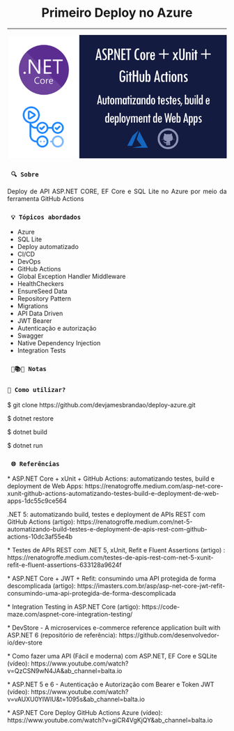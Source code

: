 <h1 align="center"><strong>Primeiro Deploy no Azure</strong></h1>

<hr/>

<p align="center">
    <img src="/src/img/capa.png" alt="Descrição do Deploy" title="Descrição do Deploy">
</p> 

### ` 🔍 Sobre`

<p align="justify">Deploy de API ASP.NET CORE, EF Core e SQL Lite no Azure por meio da ferramenta GitHub Actions</p>

### ` 💡 Tópicos abordados`
* Azure
* SQL Lite
* Deploy automatizado
* CI/CD
* DevOps
* GitHub Actions
* Global Exception Handler Middleware
* HealthCheckers
* EnsureSeed Data
* Repository Pattern
* Migrations
* API Data Driven
* JWT Bearer
* Autenticação e autorização
* Swagger
* Native Dependency Injection
* Integration Tests

### ` 📖📚📜 Notas`

### `🔎 Como utilizar?`

<p>$ git clone https://github.com/devjamesbrandao/deploy-azure.git</p>

<p>$ dotnet restore</p>

<p>$ dotnet build</p>

<p>$ dotnet run</p>

### ` 🌐 Referências`

<p>* ASP.NET Core + xUnit + GitHub Actions: automatizando testes, build e deployment de Web Apps: https://renatogroffe.medium.com/asp-net-core-xunit-github-actions-automatizando-testes-build-e-deployment-de-web-apps-1dc55c9ce564</p>

<p>.NET 5: automatizando build, testes e deployment de APIs REST com GitHub Actions (artigo): https://renatogroffe.medium.com/net-5-automatizando-build-testes-e-deployment-de-apis-rest-com-github-actions-10dc3af55e4b</p>

<p>* Testes de APIs REST com .NET 5, xUnit, Refit e Fluent Assertions (artigo) : https://renatogroffe.medium.com/testes-de-apis-rest-com-net-5-xunit-refit-e-fluent-assertions-633128a9624f</p>

<p>* ASP.NET Core + JWT + Refit: consumindo uma API protegida de forma descomplicada (artigo): https://imasters.com.br/asp/asp-net-core-jwt-refit-consumindo-uma-api-protegida-de-forma-descomplicada</p>

<p>* Integration Testing in ASP.NET Core (artigo): https://code-maze.com/aspnet-core-integration-testing/</p>

<p>* DevStore - A microservices e-commerce reference application built with ASP.NET 6 (repositório de referência): https://github.com/desenvolvedor-io/dev-store</p>

<p>* Como fazer uma API (Fácil e moderna) com ASP.NET, EF Core e SQLite (vídeo): https://www.youtube.com/watch?v=QzCSN9wN4JA&ab_channel=balta.io</p>

<p>* ASP.NET 5 e 6 - Autenticação e Autorização com Bearer e Token JWT (vídeo): https://www.youtube.com/watch?v=vAUXU0YIWlU&t=1095s&ab_channel=balta.io</p>

<p>* ASP.NET Core Deploy GitHub Actions Azure (vídeo): https://www.youtube.com/watch?v=giCR4VgKjQY&ab_channel=balta.io</p>